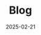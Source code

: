 ---
layout: blog
title: Blog
description: The latest articles, tutorials, and resources on web development, programming, and more.
date: 2025-02-21
---